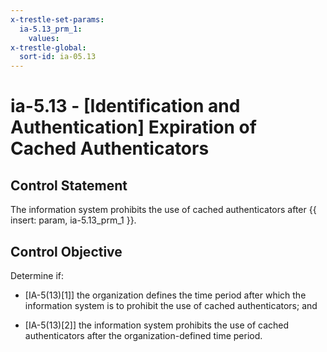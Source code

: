 ```yaml
---
x-trestle-set-params:
  ia-5.13_prm_1:
    values:
x-trestle-global:
  sort-id: ia-05.13
---
```


# ia-5.13 - \[Identification and Authentication\] Expiration of Cached Authenticators

## Control Statement

The information system prohibits the use of cached authenticators after {{ insert: param, ia-5.13_prm_1 }}.

## Control Objective

Determine if:

- \[IA-5(13)[1]\] the organization defines the time period after which the information system is to prohibit the use of cached authenticators; and

- \[IA-5(13)[2]\] the information system prohibits the use of cached authenticators after the organization-defined time period.
